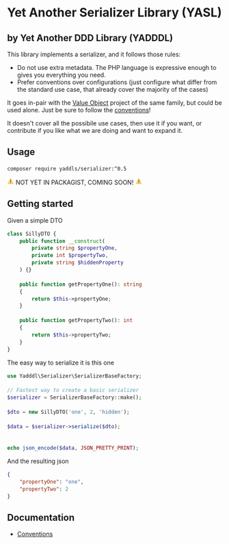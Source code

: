 # Yet Another Serializer Library (YASL)
## by Yet Another DDD Library (YADDDL)

This library implements a serializer, and it follows those rules:

- Do not use extra metadata. The PHP language is expressive enough to gives you everything you need.
- Prefer conventions over configurations (just configure what differ from the standard use case, that already cover the majority of the cases)

It goes in-pair with the [Value Object](https://github.com/yadddl/value-object) project of the same family, but could be used alone. Just be sure to follow the [conventions](docs/conventions.md)!

It doesn't cover all the possibile use cases, then use it if you want, or contribute if you like what we are doing and want to expand it.

## Usage
    composer require yaddls/serializer:^0.5

![WARNING](assets/warning.png) NOT YET IN PACKAGIST, COMING SOON! ![WARNING](assets/warning.png)

## Getting started
Given a simple DTO
```php
class SillyDTO {
    public function __construct(
        private string $propertyOne,
        private int $propertyTwo, 
        private string $hiddenProperty 
    ) {}
    
    public function getPropertyOne(): string 
    { 
        return $this->propertyOne; 
    }
    
    public function getPropertyTwo(): int 
    { 
        return $this->propertyTwo; 
    } 
}
```
The easy way to serialize it is this one
```php
use Yadddl\Serializer\SerializerBaseFactory;

// Fastest way to create a basic serializer
$serializer = SerializerBaseFactory::make();

$dto = new SillyDTO('one', 2, 'hidden');

$data = $serializer->serialize($dto);


echo json_encode($data, JSON_PRETTY_PRINT);
```
And the resulting json
```json
{
    "propertyOne": "one",
    "propertyTwo": 2
}
```

## Documentation
- [Conventions](docs/conventions.md)